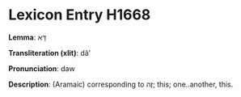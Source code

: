 # Lexicon Entry H1668

**Lemma**: דָּא

**Transliteration (xlit)**: dâʼ

**Pronunciation**: daw

**Description**:
(Aramaic) corresponding to זֶה; this; one..another, this.
